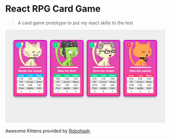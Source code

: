 # React RPG Card Game
> A card game prototype to put my react skills to the test

![](screen.png)
 
Awesome Kittens provided by [Robohash](https://robohash.org).
